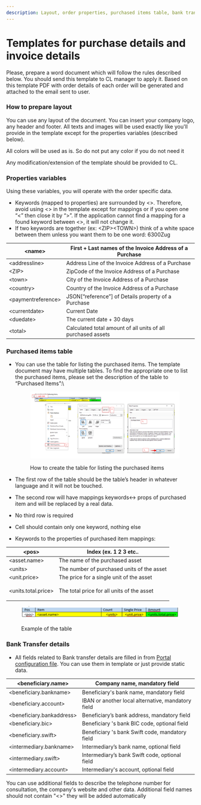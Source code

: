 ```yaml
---
description: Layout, order properties, purchased items table, bank transfer details
---
```


# Templates for purchase details and invoice details

Please, prepare a word document which will follow the rules described below. You should send this template to CL manager to apply it. Based on this template PDF with order details of each order will be generated and attached to the email sent to user.

### How to prepare layout

You can use any layout of the document. You can insert your company logo, any header and footer. All texts and images will be used exactly like you'll provide in the template except for the properties variables (described below).

All colors will be used as is. So do not put any color if you do not need it&#x20;

Any modification/extension of the template should be provided to CL.

### Properties variables

Using these variables, you will operate with the order specific data.

* Keywords (mapped to properties) are surrounded by <>.  Therefore, avoid using <> in the template except for mappings or if you open one “<” then close it by “>”. If the application cannot find a mapping for a found keyword between <>, it will not change it. &#x20;
* If two keywords are together (ex: \<ZIP>\<TOWN>) think of a white space between them unless you want them to be one word: 6300Zug&#x20;



| \<name>              | First + Last names of the Invoice Address of a Purchase       |
| -------------------- | ------------------------------------------------------------- |
| \<addressline>       | Address Line of the Invoice Address of a Purchase             |
| \<ZIP>               | ZipCode of the Invoice Address of a Purchase                  |
| \<town>              | City of the Invoice Address of a Purchase                     |
| \<country>           | Country of the Invoice Address of a Purchase                  |
| \<paymentreference>  | JSON\[“reference”] of Details property of a Purchase          |
| \<currentdate>       | Current Date                                                  |
| \<duedate>           | The current date + 30 days                                    |
| \<total>             | Calculated total amount of all units of all purchased assets  |

### Purchased items table

*   You can use the table for listing the purchased items. The template document may have multiple tables. To find the appropriate one to list the purchased items, please set the description of the table to “Purchased Items”:\


    <figure><img src="../../../../.gitbook/assets/image.png" alt=""><figcaption><p>How to create the table for listing the purchased items</p></figcaption></figure>



* The first row of the table should be the table’s header in whatever language and it will not be touched.&#x20;
* The second row will have mappings keywords<-> props of purchased item and will be replaced by a real data.&#x20;
* No third row is required
* Cell should contain only one keyword, nothing else&#x20;
* Keywords to the properties of purchased item mappings:&#x20;

| \<pos>                | Index (ex. 1 2 3 etc..                                 |
| --------------------- | ------------------------------------------------------ |
| \<asset.name>         | The name of the purchased asset                        |
| \<units>              | The number of purchased units of the asset             |
| \<unit.price>         | The price for a single unit of the asset               |
| \<units.total.price>  | <p>The total price for all units of the asset <br></p> |

<figure><img src="../../../../.gitbook/assets/image (2).png" alt=""><figcaption><p>Example of the table</p></figcaption></figure>

### Bank Transfer details&#x20;

* All fields related to Bank transfer details are filled in from [Portal configuration file](payment-methods-configuration.md#bank-transfer). You can use them in template or just provide static data.&#x20;

| \<beneficiary.name>         | Company name, mandatory field                       |
| --------------------------- | --------------------------------------------------- |
| \<beneficiary.bankname>     | Beneficiary's bank name, mandatory field            |
| \<beneficiary.account>      | IBAN or another local alternative, mandatory field  |
| \<beneficiary.bankaddress>  | Beneficiary’s bank address, mandatory field         |
| \<beneficiary.bic>          | Beneficiary 's bank BIC code, optional field        |
| \<beneficiary.swift>        | Beneficiary 's bank Swift code, mandatory field     |
| \<intermediary.bankname>    | Intermediary’s bank name, optional field            |
| \<intermediary.swift>       | Intermediary’s bank Swift code, optional field      |
| \<intermediary.account>     | Intermediary's account, optional field              |

You can use additional fields to describe the telephone number for consultation, the company's website and other data. Additional field names should not contain "<>" they will be added automatically&#x20;
